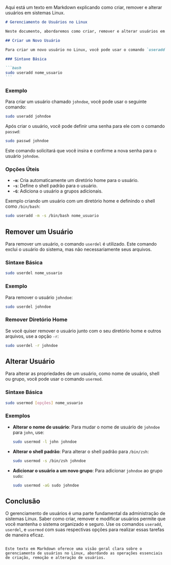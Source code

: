 Aqui está um texto em Markdown explicando como criar, remover e alterar usuários em sistemas Linux.

````markdown
# Gerenciamento de Usuários no Linux

Neste documento, abordaremos como criar, remover e alterar usuários em sistemas baseados em Linux. O gerenciamento de usuários é uma tarefa essencial para manter a segurança e a organização do sistema, permitindo o controle sobre quem pode acessar o sistema e quais permissões possuem.

## Criar um Novo Usuário

Para criar um novo usuário no Linux, você pode usar o comando `useradd`. Este comando permite adicionar um novo usuário ao sistema com diversas opções de configuração.

### Sintaxe Básica

```bash
sudo useradd nome_usuario
```
````

### Exemplo

Para criar um usuário chamado `johndoe`, você pode usar o seguinte comando:

```bash
sudo useradd johndoe
```

Após criar o usuário, você pode definir uma senha para ele com o comando `passwd`:

```bash
sudo passwd johndoe
```

Este comando solicitará que você insira e confirme a nova senha para o usuário `johndoe`.

### Opções Úteis

- **`-m`**: Cria automaticamente um diretório home para o usuário.
- **`-s`**: Define o shell padrão para o usuário.
- **`-G`**: Adiciona o usuário a grupos adicionais.

Exemplo criando um usuário com um diretório home e definindo o shell como `/bin/bash`:

```bash
sudo useradd -m -s /bin/bash nome_usuario
```

## Remover um Usuário

Para remover um usuário, o comando `userdel` é utilizado. Este comando exclui o usuário do sistema, mas não necessariamente seus arquivos.

### Sintaxe Básica

```bash
sudo userdel nome_usuario
```

### Exemplo

Para remover o usuário `johndoe`:

```bash
sudo userdel johndoe
```

### Remover Diretório Home

Se você quiser remover o usuário junto com o seu diretório home e outros arquivos, use a opção `-r`:

```bash
sudo userdel -r johndoe
```

## Alterar Usuário

Para alterar as propriedades de um usuário, como nome de usuário, shell ou grupo, você pode usar o comando `usermod`.

### Sintaxe Básica

```bash
sudo usermod [opções] nome_usuario
```

### Exemplos

- **Alterar o nome de usuário**: Para mudar o nome de usuário de `johndoe` para `john`, use:

  ```bash
  sudo usermod -l john johndoe
  ```

- **Alterar o shell padrão**: Para alterar o shell padrão para `/bin/zsh`:

  ```bash
  sudo usermod -s /bin/zsh johndoe
  ```

- **Adicionar o usuário a um novo grupo**: Para adicionar `johndoe` ao grupo `sudo`:
  ```bash
  sudo usermod -aG sudo johndoe
  ```

## Conclusão

O gerenciamento de usuários é uma parte fundamental da administração de sistemas Linux. Saber como criar, remover e modificar usuários permite que você mantenha o sistema organizado e seguro. Use os comandos `useradd`, `userdel`, e `usermod` com suas respectivas opções para realizar essas tarefas de maneira eficaz.

```

Este texto em Markdown oferece uma visão geral clara sobre o gerenciamento de usuários no Linux, abordando as operações essenciais de criação, remoção e alteração de usuários.
```
